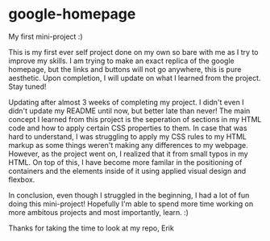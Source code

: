 # google-homepage
My first mini-project :)

This is my first ever self project done on my own so bare with me as I try to improve my skills.
I am trying to make an exact replica of the google homepage, but the links and buttons
will not go anywhere, this is pure aesthetic. Upon completion, I will update on what I 
learned from the project. Stay tuned!

Updating after almost 3 weeks of completing my project. I didn't even I didn't update 
my README until now, but better late than never! The main concept I learned from this project
is the seperation of sections in my HTML code and how to apply certain CSS properties to them.
In case that was hard to understand, I was struggling to apply my CSS rules to my HTML markup
as some things weren't making any differences to my webpage. However, as the project went on,
I realized that it from small typos in my HTML. On top of this, I have become more familar 
in the positioning of containers and the elements inside of it using applied visual
design and flexbox.

In conclusion, even though I struggled in the beginning, I had a lot of fun doing this 
mini-project! Hopefully I'm able to spend more time working on more ambitous projects
and most importantly, learn. :)

Thanks for taking the time to look at my repo,
Erik
